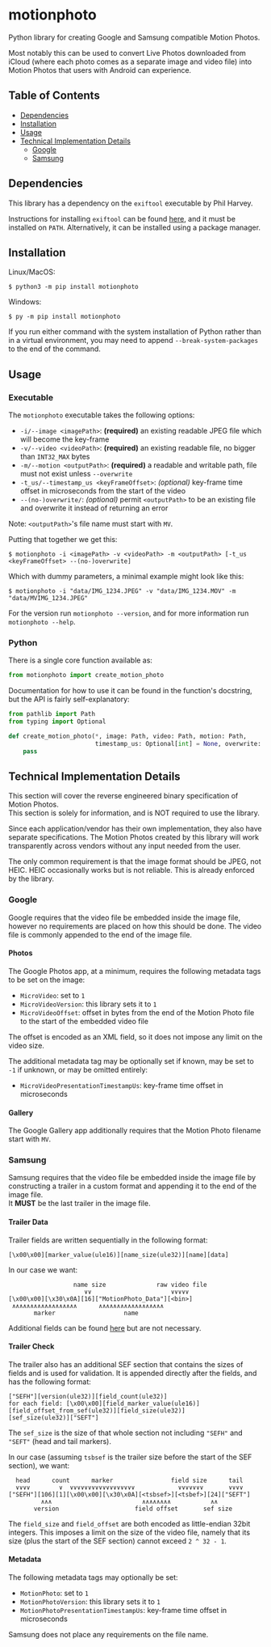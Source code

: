 # motionphoto
Python library for creating Google and Samsung compatible Motion Photos.

Most notably this can be used to convert Live Photos downloaded from iCloud 
(where each photo comes as a separate image and video file) into Motion Photos that users
with Android can experience.

## Table of Contents
<!--ts-->
* [Dependencies](#dependencies)
* [Installation](#installation)
* [Usage](#usage)
* [Technical Implementation Details](#technical-implementation-details)
  * [Google](#google)
  * [Samsung](#samsung)
<!--te-->

## Dependencies

This library has a dependency on the `exiftool` executable by Phil Harvey.

Instructions for installing `exiftool` can be found [here](https://exiftool.org/install.html), and it must be installed
on `PATH`. Alternatively, it can be installed using a package manager.

## Installation

Linux/MacOS:
```shell
$ python3 -m pip install motionphoto
```

Windows:
```shell
$ py -m pip install motionphoto
```

If you run either command with the system installation of Python rather than in a virtual environment, you may need to
append `--break-system-packages` to the end of the command.

## Usage

### Executable

The `motionphoto` executable takes the following options:
- `-i/--image <imagePath>`: **(required)** an existing readable JPEG file which will become the key-frame
- `-v/--video <videoPath>`: **(required)** an existing readable file, no bigger than `INT32_MAX` bytes
- `-m/--motion <outputPath>`: **(required)** a readable and writable path, file must not exist unless `--overwrite`
- `-t_us/--timestamp_us <keyFrameOffset>`: _(optional)_ key-frame time offset in microseconds from the start of the video
- `--(no-)overwrite/`: _(optional)_ permit `<outputPath>` to be an existing file and overwrite it instead of returning an error

Note: `<outputPath>`'s file name must start with `MV`.

Putting that together we get this:
```shell
$ motionphoto -i <imagePath> -v <videoPath> -m <outputPath> [-t_us <keyFrameOffset> --(no-)overwrite]
```

Which with dummy parameters, a minimal example might look like this:
```shell
$ motionphoto -i "data/IMG_1234.JPEG" -v "data/IMG_1234.MOV" -m "data/MVIMG_1234.JPEG"
```

For the version run `motionphoto --version`, and for more information run `motionphoto --help`.

### Python

There is a single core function available as:
```python
from motionphoto import create_motion_photo
```

Documentation for how to use it can be found in the function's docstring, but the API is fairly
self-explanatory:
```python
from pathlib import Path
from typing import Optional

def create_motion_photo(*, image: Path, video: Path, motion: Path,
                        timestamp_us: Optional[int] = None, overwrite: bool = False) -> None:
    pass
```

## Technical Implementation Details
This section will cover the reverse engineered binary specification of Motion Photos.  
This section is solely for information, and is NOT required to use the library.

Since each application/vendor has their own implementation, they also have separate specifications.
The Motion Photos created by this library will work transparently across vendors without any input
needed from the user. 

The only common requirement is that the image format should be JPEG, not HEIC. HEIC occasionally
works but is not reliable. This is already enforced by the library.

### Google
Google requires that the video file be embedded inside the image file, however no requirements are
placed on how this should be done. The video file is commonly appended to the end of the image file.

#### Photos
The Google Photos app, at a minimum, requires the following metadata tags to be set on the image:
- `MicroVideo`: set to `1`
- `MicroVideoVersion`: this library sets it to `1`
- `MicroVideoOffset`: offset in bytes from the end of the Motion Photo file to the start of the embedded video file

The offset is encoded as an XML field, so it does not impose any limit on the video size.

The additional metadata tag may be optionally set if known, may be set to `-1` if unknown, or may
be omitted entirely:
- `MicroVideoPresentationTimestampUs`: key-frame time offset in microseconds

#### Gallery
The Google Gallery app additionally requires that the Motion Photo filename start with `MV`.

### Samsung
Samsung requires that the video file be embedded inside the image file by constructing a trailer in a custom
format and appending it to the end of the image file.  
It **MUST** be the last trailer in the image file.

#### Trailer Data
Trailer fields are written sequentially in the following format:
```
[\x00\x00][marker_value(ule16)][name_size(ule32)][name][data]
```
In our case we want:
```
                  name size              raw video file
                     ∨∨                      ∨∨∨∨∨
[\x00\x00][\x30\x0A][16]["MotionPhoto_Data"][<bin>]
 ∧∧∧∧∧∧∧∧∧∧∧∧∧∧∧∧∧∧      ∧∧∧∧∧∧∧∧∧∧∧∧∧∧∧∧∧∧
       marker                   name
```
Additional fields can be found [here](https://github.com/exiftool/exiftool/blob/ecc573fc04ac6538802fd0a61a9c4ca53837ca1d/lib/Image/ExifTool/Samsung.pm#L945)
but are not necessary.

#### Trailer Check
The trailer also has an additional SEF section that contains the sizes of fields and is used for validation.
It is appended directly after the fields, and has the following format:  
```
["SEFH"][version(ule32)][field_count(ule32)]
for each field: [\x00\x00][field_marker_value(ule16)][field_offset_from_sef(ule32)][field_size(ule32)]
[sef_size(ule32)]["SEFT"]
```
The `sef_size` is the size of that whole section not including `"SEFH"` and `"SEFT"` (head and tail markers).

In our case (assuming `tsbsef` is the trailer size before the start of the SEF section), we want:
```
  head      count      marker                field size      tail
  ∨∨∨∨        ∨  ∨∨∨∨∨∨∨∨∨∨∨∨∨∨∨∨∨∨            ∨∨∨∨∨∨∨       ∨∨∨∨
["SEFH"][106][1][\x00\x00][\x30\x0A][<tsbsef>][<tsbef>][24]["SEFT"]
         ∧∧∧                         ∧∧∧∧∧∧∧∧           ∧∧
       version                     field offset       sef size
```

The `field_size` and `field_offset` are both encoded as little-endian 32bit integers. This imposes a limit on the size
of the video file, namely that its size (plus the start of the SEF section) cannot exceed `2 ^ 32 - 1`.

#### Metadata
The following metadata tags may optionally be set:
- `MotionPhoto`: set to `1`
- `MotionPhotoVersion`: this library sets it to `1`
- `MotionPhotoPresentationTimestampUs`: key-frame time offset in microseconds

Samsung does not place any requirements on the file name.
